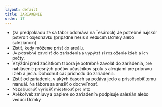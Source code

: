 ```yaml
---
layout: default
title: ZARIADENIE
order: 17
---
```


- (za predpokladu že sa tábor odohráva na Tesároch) Je potrebné najskôr potvrdiť objednávku (prípadne riešiš s vedúcim Domky alebo saleziánom)
- Zistiť, kedy môžeme prísť do areálu.
- Je potrebné zavolať do zariadenia a vypýtať si rozloženie izieb a ich počty.
- V týždni pred začiatkom tábora je potrebné zavolať do zariadenia, pre nahlásenie presných počtov učastníkov spolu s alergiami pre prípravu izieb a jedla. Dohodnut cas prichodu do zariadenia.
- Zistiť od zariadenie, v akých časoch sa podáva jedlo a prispôsobiť tomu manuál. Na tábore sa snažiť o dochvíľnosť.
- Nezabudnúť vyriešiť miestnosť pre mtz
- Akékoľvek zmluvy a papiere so zariadením podpisuje salezián alebo vedúci Domky
